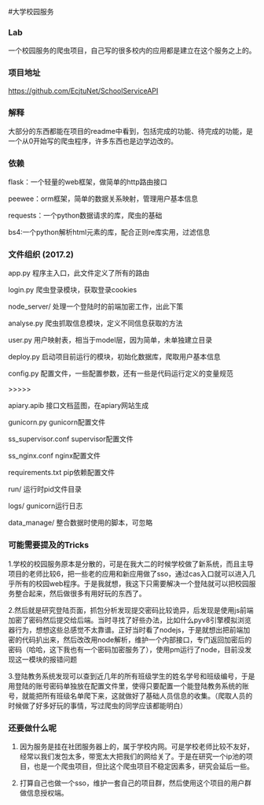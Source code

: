 #大学校园服务

### Lab

一个校园服务的爬虫项目，自己写的很多校内的应用都是建立在这个服务之上的。

### 项目地址

https://github.com/EcjtuNet/SchoolServiceAPI

### 解释

大部分的东西都能在项目的readme中看到，包括完成的功能、待完成的功能，是一个从0开始写的爬虫程序，许多东西也是边学边改的。

### 依赖

flask：一个轻量的web框架，做简单的http路由接口

peewee：orm框架，简单的数据关系映射，管理用户基本信息

requests：一个python数据请求的库，爬虫的基础

bs4:一个python解析html元素的库，配合正则re库实用，过滤信息

### 文件组织 (2017.2)

app.py 程序主入口，此文件定义了所有的路由

login.py 爬虫登录模块，获取登录cookies

node_server/ 处理一个登陆时的前端加密工作，出此下策

analyse.py 爬虫抓取信息模块，定义不同信息获取的方法

user.py 用户映射表，相当于model层，因为简单，未单独建立目录

deploy.py 启动项目前运行的模块，初始化数据库，爬取用户基本信息

config.py 配置文件，一些配置参数，还有一些是代码运行定义的变量规范

\>>>>> 

apiary.apib 接口文档蓝图，在apiary网站生成

gunicorn.py gunicorn配置文件

ss_supervisor.conf supervisor配置文件

ss_nginx.conf nginx配置文件

requirements.txt pip依赖配置文件

run/ 运行时pid文件目录

logs/ gunicorn运行日志

data_manage/ 整合数据时使用的脚本，可忽略

### 可能需要提及的Tricks

1.学校的校园服务原本是分散的，可是在我大二的时候学校做了新系统，而且主导项目的老师比较6，把一些老的应用和新应用做了sso，通过cas入口就可以进入几乎所有的校园web程序。于是我就想，我这下只需要解决一个登陆就可以把校园服务整合起来，然后做很多有用好玩的东西了。

2.然后就是研究登陆页面，抓包分析发现提交密码比较诡异，后发现是使用js前端加密了密码然后提交给后端。当时寻找了好些办法，比如什么pyv8引擎模拟浏览器行为，想想这些总感觉不太靠谱。正好当时看了nodejs，于是就想出把前端加密的代码扒出来，然后改改用node解析，维护一个内部接口，专门返回加密后的密码（哈哈，这下我也有一个密码加密服务了），使用pm运行了node，目前没发现这一模块的报错问题

3.登陆教务系统发现可以查到近几年的所有班级学生的姓名学号和班级编号，于是用登陆的账号密码单独放在配置文件里，使得只要配置一个能登陆教务系统的账号，就能把所有班级名单爬下来，这就做好了基础人员信息的收集。（爬取人员的时候做了好多好玩的事情，写过爬虫的同学应该都能明白）

### 还要做什么呢

1. 因为服务是挂在社团服务器上的，属于学校内网。可是学校老师比较不友好，经常以我们发包太多，带宽太大把我们的网给关了。于是在研究一个ip池的项目，也是一个爬虫项目，但比这个爬虫项目不稳定因素多，研究会延后一些。

2. 打算自己也做一个sso，维护一套自己的项目群，然后使用这个项目的用户群做信息授权端。





